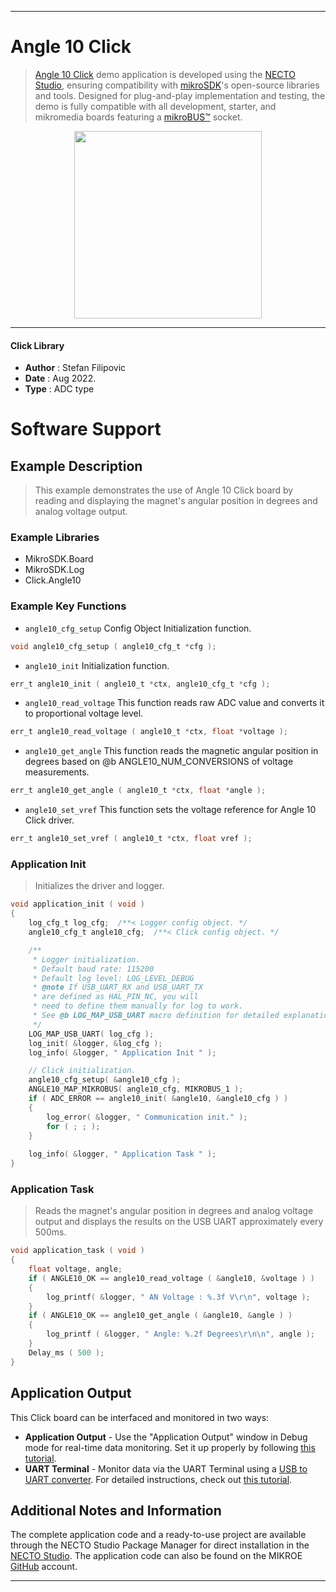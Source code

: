 
---
# Angle 10 Click

> [Angle 10 Click](https://www.mikroe.com/?pid_product=MIKROE-5387) demo application is developed using
the [NECTO Studio](https://www.mikroe.com/necto), ensuring compatibility with [mikroSDK](https://www.mikroe.com/mikrosdk)'s
open-source libraries and tools. Designed for plug-and-play implementation and testing, the demo is fully compatible with
all development, starter, and mikromedia boards featuring a [mikroBUS&trade;](https://www.mikroe.com/mikrobus) socket.

<p align="center">
  <img src="https://www.mikroe.com/?pid_product=MIKROE-5387&image=1" height=300px>
</p>

---

#### Click Library

- **Author**        : Stefan Filipovic
- **Date**          : Aug 2022.
- **Type**          : ADC type

# Software Support

## Example Description

> This example demonstrates the use of Angle 10 Click board by reading and displaying the magnet's angular position in degrees and analog voltage output.

### Example Libraries

- MikroSDK.Board
- MikroSDK.Log
- Click.Angle10

### Example Key Functions

- `angle10_cfg_setup` Config Object Initialization function.
```c
void angle10_cfg_setup ( angle10_cfg_t *cfg );
```

- `angle10_init` Initialization function.
```c
err_t angle10_init ( angle10_t *ctx, angle10_cfg_t *cfg );
```

- `angle10_read_voltage` This function reads raw ADC value and converts it to proportional voltage level.
```c
err_t angle10_read_voltage ( angle10_t *ctx, float *voltage );
```

- `angle10_get_angle` This function reads the magnetic angular position in degrees based on @b ANGLE10_NUM_CONVERSIONS of voltage measurements.
```c
err_t angle10_get_angle ( angle10_t *ctx, float *angle );
```

- `angle10_set_vref` This function sets the voltage reference for Angle 10 Click driver.
```c
err_t angle10_set_vref ( angle10_t *ctx, float vref );
```

### Application Init

> Initializes the driver and logger.

```c
void application_init ( void )
{
    log_cfg_t log_cfg;  /**< Logger config object. */
    angle10_cfg_t angle10_cfg;  /**< Click config object. */

    /** 
     * Logger initialization.
     * Default baud rate: 115200
     * Default log level: LOG_LEVEL_DEBUG
     * @note If USB_UART_RX and USB_UART_TX 
     * are defined as HAL_PIN_NC, you will 
     * need to define them manually for log to work. 
     * See @b LOG_MAP_USB_UART macro definition for detailed explanation.
     */
    LOG_MAP_USB_UART( log_cfg );
    log_init( &logger, &log_cfg );
    log_info( &logger, " Application Init " );

    // Click initialization.
    angle10_cfg_setup( &angle10_cfg );
    ANGLE10_MAP_MIKROBUS( angle10_cfg, MIKROBUS_1 );
    if ( ADC_ERROR == angle10_init( &angle10, &angle10_cfg ) )
    {
        log_error( &logger, " Communication init." );
        for ( ; ; );
    }
    
    log_info( &logger, " Application Task " );
}
```

### Application Task

> Reads the magnet's angular position in degrees and analog voltage output and displays the results on the USB UART approximately every 500ms.

```c
void application_task ( void )
{
    float voltage, angle;
    if ( ANGLE10_OK == angle10_read_voltage ( &angle10, &voltage ) ) 
    {
        log_printf( &logger, " AN Voltage : %.3f V\r\n", voltage );
    }
    if ( ANGLE10_OK == angle10_get_angle ( &angle10, &angle ) )
    {
        log_printf ( &logger, " Angle: %.2f Degrees\r\n\n", angle );
    }
    Delay_ms ( 500 );
}
```

## Application Output

This Click board can be interfaced and monitored in two ways:
- **Application Output** - Use the "Application Output" window in Debug mode for real-time data monitoring.
Set it up properly by following [this tutorial](https://www.youtube.com/watch?v=ta5yyk1Woy4).
- **UART Terminal** - Monitor data via the UART Terminal using
a [USB to UART converter](https://www.mikroe.com/click/interface/usb?interface*=uart,uart). For detailed instructions,
check out [this tutorial](https://help.mikroe.com/necto/v2/Getting%20Started/Tools/UARTTerminalTool).

## Additional Notes and Information

The complete application code and a ready-to-use project are available through the NECTO Studio Package Manager for 
direct installation in the [NECTO Studio](https://www.mikroe.com/necto). The application code can also be found on
the MIKROE [GitHub](https://github.com/MikroElektronika/mikrosdk_click_v2) account.

---
